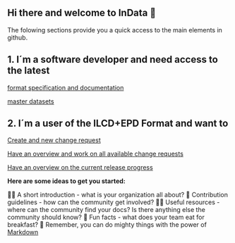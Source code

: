 ## Hi there and welcome to InData 👋
The folowing sections provide you a quick access to the main elements in github.


## 1. I´m a software developer and need access to the latest

[format specification and documentation](https://github.com/InDataWG/ILCD-EPD-Data-Format)

[master datasets](https://github.com/InDataWG/ILCD-EPD-Master-Data)

## 2. I´m a user of the ILCD+EPD Format and want to

[Create and new change request](https://github.com/InDataWG/ILCD-EPD-Data-Format/issues/new)

[Have an overview and work on all available change requests](https://github.com/InDataWG/ILCD-EPD-Data-Format/issues)

[Have an overview on the current release progress](https://github.com/InDataWG/ILCD-EPD-Data-Format/milestones)




**Here are some ideas to get you started:**

🙋‍♀️ A short introduction - what is your organization all about?
🌈 Contribution guidelines - how can the community get involved?
👩‍💻 Useful resources - where can the community find your docs? Is there anything else the community should know?
🍿 Fun facts - what does your team eat for breakfast?
🧙 Remember, you can do mighty things with the power of [Markdown](https://docs.github.com/github/writing-on-github/getting-started-with-writing-and-formatting-on-github/basic-writing-and-formatting-syntax)
